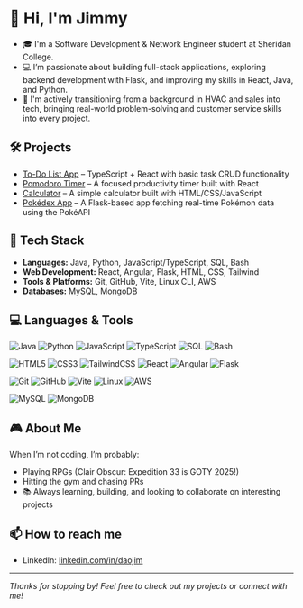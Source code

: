 # 👋 Hi, I'm Jimmy

- 🎓 I'm a Software Development & Network Engineer student at Sheridan College. 
- 💻 I’m passionate about building full-stack applications, exploring backend development with Flask, and improving my skills in React, Java, and Python.  
- 🚀 I'm actively transitioning from a background in HVAC and sales into tech, bringing real-world problem-solving and customer service skills into every project.

## 🛠️ Projects
- [To-Do List App](https://github.com/Daojim/to-do-list) – TypeScript + React with basic task CRUD functionality  
- [Pomodoro Timer](https://github.com/Daojim/pomodoro) – A focused productivity timer built with React  
- [Calculator](https://github.com/Daojim/calculator) – A simple calculator built with HTML/CSS/JavaScript  
- [Pokédex App](https://github.com/Daojim/pokedex) – A Flask-based app fetching real-time Pokémon data using the PokéAPI

## 🔧 Tech Stack
- **Languages:** Java, Python, JavaScript/TypeScript, SQL, Bash  
- **Web Development:** React, Angular, Flask, HTML, CSS, Tailwind  
- **Tools & Platforms:** Git, GitHub, Vite, Linux CLI, AWS  
- **Databases:** MySQL, MongoDB  

## 💻 Languages & Tools
![Java](https://img.shields.io/badge/Java-ED8B00?style=for-the-badge&logo=java&logoColor=white)
![Python](https://img.shields.io/badge/Python-3776AB?style=for-the-badge&logo=python&logoColor=white)
![JavaScript](https://img.shields.io/badge/JavaScript-F7DF1E?style=for-the-badge&logo=javascript&logoColor=black)
![TypeScript](https://img.shields.io/badge/TypeScript-3178C6?style=for-the-badge&logo=typescript&logoColor=white)
![SQL](https://img.shields.io/badge/SQL-336791?style=for-the-badge&logo=postgresql&logoColor=white)
![Bash](https://img.shields.io/badge/Bash-121011?style=for-the-badge&logo=gnu-bash&logoColor=white)

![HTML5](https://img.shields.io/badge/HTML5-E34F26?style=for-the-badge&logo=html5&logoColor=white)
![CSS3](https://img.shields.io/badge/CSS3-1572B6?style=for-the-badge&logo=css3&logoColor=white)
![TailwindCSS](https://img.shields.io/badge/TailwindCSS-06B6D4?style=for-the-badge&logo=tailwind-css&logoColor=white)
![React](https://img.shields.io/badge/React-20232A?style=for-the-badge&logo=react&logoColor=61DAFB)
![Angular](https://img.shields.io/badge/Angular-DD0031?style=for-the-badge&logo=angular&logoColor=white)
![Flask](https://img.shields.io/badge/Flask-000000?style=for-the-badge&logo=flask&logoColor=white)

![Git](https://img.shields.io/badge/Git-F05032?style=for-the-badge&logo=git&logoColor=white)
![GitHub](https://img.shields.io/badge/GitHub-181717?style=for-the-badge&logo=github&logoColor=white)
![Vite](https://img.shields.io/badge/Vite-646CFF?style=for-the-badge&logo=vite&logoColor=white)
![Linux](https://img.shields.io/badge/Linux-FCC624?style=for-the-badge&logo=linux&logoColor=black)
![AWS](https://img.shields.io/badge/AWS-232F3E?style=for-the-badge&logo=amazon-aws&logoColor=white)

![MySQL](https://img.shields.io/badge/MySQL-4479A1?style=for-the-badge&logo=mysql&logoColor=white)
![MongoDB](https://img.shields.io/badge/MongoDB-4EA94B?style=for-the-badge&logo=mongodb&logoColor=white)

## 🎮 About Me
When I’m not coding, I’m probably:
- Playing RPGs (Clair Obscur: Expedition 33 is GOTY 2025!)
- Hitting the gym and chasing PRs
- 📚 Always learning, building, and looking to collaborate on interesting projects

## 📫 How to reach me
- LinkedIn: [linkedin.com/in/daojim](https://www.linkedin.com/in/daojim)  
---

_Thanks for stopping by! Feel free to check out my projects or connect with me!_
